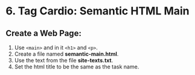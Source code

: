# 6.	Tag Cardio: Semantic HTML Main
## Create a Web Page:
 
1. Use ``<main>`` and in it ``<h1>`` and ``<p>``.
2. Create a file named **semantic-main.html**. 
3. Use the text from the file **site-texts.txt**. 
4. Set the html title to be the same as the task name.
